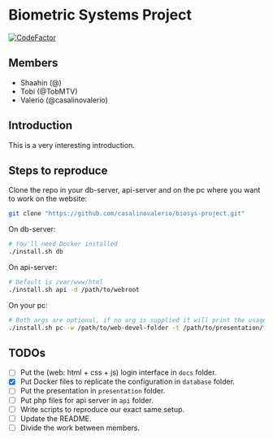 # Biometric Systems Project

[![CodeFactor](https://www.codefactor.io/repository/github/casalinovalerio/biosys-project/badge)](https://www.codefactor.io/repository/github/casalinovalerio/biosys-project)

## Members

- Shaahin (@)
- Tobi (@TobMTV)
- Valerio (@casalinovalerio)

## Introduction

This is a very interesting introduction.

## Steps to reproduce

Clone the repo in your db-server, api-server and on the pc where you want to work on the website:

```bash
git clone "https://github.com/casalinovalerio/biosys-project.git"
```

On db-server:

```bash
# You'll need Docker installed
./install.sh db
```

On api-server:

```bash
# Default is /var/www/html
./install.sh api -d /path/to/webroot
```

On your pc:

```bash
# Both args are optional, if no arg is supplied it will print the usage
./install.sh pc -w /path/to/web-devel-folder -t /path/to/presentation/folder
```

## TODOs

- [ ] Put the (web: html + css + js) login interface in `docs` folder.
- [x] Put Docker files to replicate the configuration in `database` folder.
- [ ] Put the presentation in `presentation` folder.
- [ ] Put php files for api server in `api` folder.
- [ ] Write scripts to reproduce our exact same setup.
- [ ] Update the README.
- [ ] Divide the work between members.
